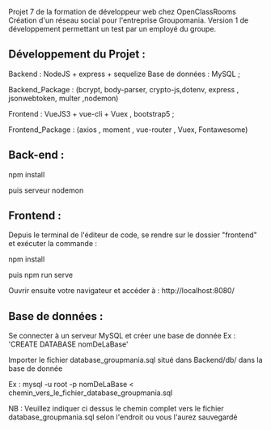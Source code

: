 Projet 7 de la formation de développeur web chez OpenClassRooms Création d'un réseau social pour l'entreprise Groupomania.
Version 1 de développement permettant un test par un employé du groupe.

## Développement du Projet :
Backend : NodeJS + express + sequelize Base de données : MySQL ;

Backend_Package : (bcrypt, body-parser, crypto-js,dotenv, express , jsonwebtoken, multer ,nodemon)

Frontend : VueJS3 + vue-cli + Vuex , bootstrap5 ;

Frontend_Package : (axios , moment , vue-router , Vuex, Fontawesome)
## Back-end :

npm install

puis serveur nodemon

## Frontend :

Depuis le terminal de l'éditeur de code, se rendre sur le dossier "frontend" et exécuter la commande :

npm install

puis npm run serve 

Ouvrir ensuite votre navigateur et accéder à : http://localhost:8080/

## Base de données :

Se connecter à un serveur MySQL et créer une base de donnée Ex : 'CREATE DATABASE nomDeLaBase'

Importer  le fichier database_groupmania.sql situé dans Backend/db/ dans la base de donnée

Ex : mysql -u root -p nomDeLaBase < chemin_vers_le_fichier_database_groupmania.sql

NB : Veuillez indiquer ci dessus le chemin complet vers le fichier database_groupmania.sql selon l'endroit ou vous l'aurez sauvegardé